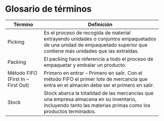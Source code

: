 # Glosario de términos
| Término                                | Definición                                                                                                                                                    |
|----------------------------------------|---------------------------------------------------------------------------------------------------------------------------------------------------------------|
| Picking                                | Es el proceso de recogida de material extrayendo unidades o conjuntos empaquetados de una unidad de empaquetado superior que contiene más unidades que las extraídas.             |
| Packing                                | El packing hace referencia a todo el proceso de empaquetar y embalar un producto.             |
| Método FIFO (First In – First Out)     | Primero en entrar – Primero en salir. Con el método FIFO el primer lote de mercancía que entra en el almacén debe ser el primero en salir. |
| Stock                                  | Stock abarca la totalidad de las mercancías que una empresa almacena en su inventario, incluyendo tanto las materias primas como los productos terminados. |

